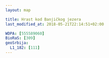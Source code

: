 ```yaml
---
layout: map

title: Hrast kod Banjičkog jezera
last_modified_at: 2018-05-21T22:14:51+02:00

WDPA: [555589060]
BioRaS: [309]
geoSrbija:
  L1_182: [111]
---
```

